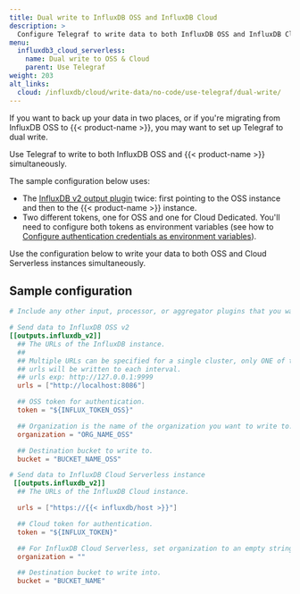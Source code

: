 ```yaml
---
title: Dual write to InfluxDB OSS and InfluxDB Cloud
description: >
  Configure Telegraf to write data to both InfluxDB OSS and InfluxDB Cloud Serverless simultaneously.
menu:
  influxdb3_cloud_serverless:
    name: Dual write to OSS & Cloud
    parent: Use Telegraf
weight: 203
alt_links:
  cloud: /influxdb/cloud/write-data/no-code/use-telegraf/dual-write/
---
```


If you want to back up your data in two places, or if you're migrating from InfluxDB OSS to {{< product-name >}},
you may want to set up Telegraf to dual write.

Use Telegraf to write to both InfluxDB OSS and {{< product-name >}} simultaneously.

The sample configuration below uses:
  - The [InfluxDB v2 output plugin](https://github.com/influxdata/telegraf/tree/master/plugins/outputs/influxdb_v2) twice: first pointing to the OSS instance and then to the {{< product-name >}} instance.
  - Two different tokens, one for OSS and one for Cloud Dedicated. You'll need to configure both tokens as environment variables (see how to [Configure authentication credentials as environment variables](/influxdb3/cloud-serverless/get-started/setup/?t=Telegraf)).

Use the configuration below to write your data to both OSS and Cloud Serverless instances simultaneously.

## Sample configuration

```toml
# Include any other input, processor, or aggregator plugins that you want to include in your configuration.

# Send data to InfluxDB OSS v2
[[outputs.influxdb_v2]]
  ## The URLs of the InfluxDB instance.
  ##
  ## Multiple URLs can be specified for a single cluster, only ONE of the
  ## urls will be written to each interval.
  ## urls exp: http://127.0.0.1:9999
  urls = ["http://localhost:8086"]

  ## OSS token for authentication.
  token = "${INFLUX_TOKEN_OSS}"

  ## Organization is the name of the organization you want to write to. It must already exist.
  organization = "ORG_NAME_OSS"

  ## Destination bucket to write to.
  bucket = "BUCKET_NAME_OSS"

# Send data to InfluxDB Cloud Serverless instance
 [[outputs.influxdb_v2]]
  ## The URLs of the InfluxDB Cloud instance.

  urls = ["https://{{< influxdb/host >}}"]

  ## Cloud token for authentication.
  token = "${INFLUX_TOKEN}"

  ## For InfluxDB Cloud Serverless, set organization to an empty string.
  organization = ""

  ## Destination bucket to write into.
  bucket = "BUCKET_NAME"
  ```
